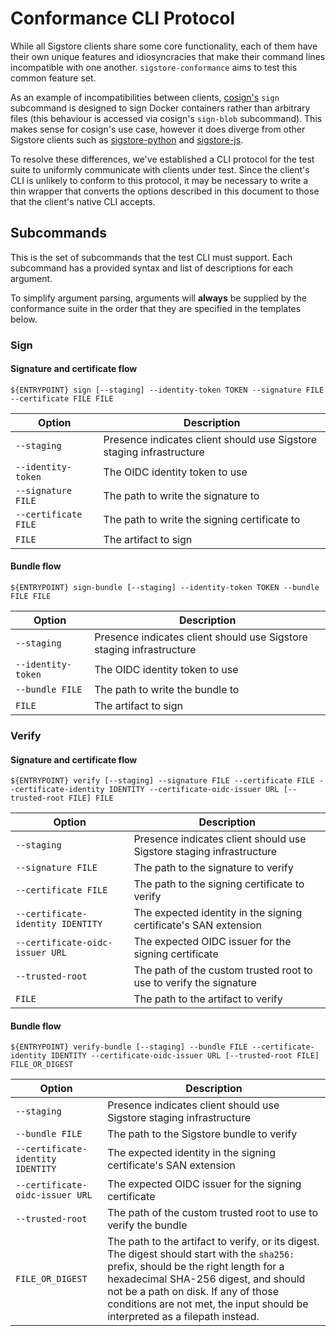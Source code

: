 Conformance CLI Protocol
========================

While all Sigstore clients share some core functionality, each of them have
their own unique features and idiosyncracies that make their command lines
incompatible with one another. `sigstore-conformance` aims to test this common
feature set.

As an example of incompatibilities between clients, [cosign's](https://github.com/sigstore/cosign)
`sign` subcommand is designed to sign Docker containers rather than arbitrary
files (this behaviour is accessed via cosign's `sign-blob` subcommand). This
makes sense for cosign's use case, however it does diverge from other Sigstore
clients such as [sigstore-python](https://github.com/sigstore/sigstore-python)
and [sigstore-js](https://github.com/sigstore/sigstore-js).

To resolve these differences, we've established a CLI protocol for the test
suite to uniformly communicate with clients under test. Since the client's CLI
is unlikely to conform to this protocol, it may be necessary to write a thin
wrapper that converts the options described in this document to those that the
client's native CLI accepts.

## Subcommands

This is the set of subcommands that the test CLI must support. Each subcommand
has a provided syntax and list of descriptions for each argument.

To simplify argument parsing, arguments will **always** be supplied by the
conformance suite in the order that they are specified in the templates below.

### Sign

#### Signature and certificate flow

```console
${ENTRYPOINT} sign [--staging] --identity-token TOKEN --signature FILE --certificate FILE FILE
```

| Option | Description |
| --- | --- |
| `--staging`        | Presence indicates client should use Sigstore staging infrastructure |
| `--identity-token` | The OIDC identity token to use |
| `--signature FILE` | The path to write the signature to |
| `--certificate FILE` | The path to write the signing certificate to |
| `FILE` | The artifact to sign |

#### Bundle flow

```console
${ENTRYPOINT} sign-bundle [--staging] --identity-token TOKEN --bundle FILE FILE
```

| Option | Description |
| --- | --- |
| `--staging`        | Presence indicates client should use Sigstore staging infrastructure |
| `--identity-token` | The OIDC identity token to use |
| `--bundle FILE` | The path to write the bundle to |
| `FILE` | The artifact to sign |

### Verify

#### Signature and certificate flow

```console
${ENTRYPOINT} verify [--staging] --signature FILE --certificate FILE --certificate-identity IDENTITY --certificate-oidc-issuer URL [--trusted-root FILE] FILE
```

| Option | Description |
| --- | --- |
| `--staging`        | Presence indicates client should use Sigstore staging infrastructure |
| `--signature FILE` | The path to the signature to verify |
| `--certificate FILE` | The path to the signing certificate to verify |
| `--certificate-identity IDENTITY` | The expected identity in the signing certificate's SAN extension |
| `--certificate-oidc-issuer URL` | The expected OIDC issuer for the signing certificate |
| `--trusted-root` | The path of the custom trusted root to use to verify the signature |
| `FILE` | The path to the artifact to verify |

#### Bundle flow

```console
${ENTRYPOINT} verify-bundle [--staging] --bundle FILE --certificate-identity IDENTITY --certificate-oidc-issuer URL [--trusted-root FILE] FILE_OR_DIGEST
```

| Option | Description |
| --- | --- |
| `--staging`        | Presence indicates client should use Sigstore staging infrastructure |
| `--bundle FILE` | The path to the Sigstore bundle to verify |
| `--certificate-identity IDENTITY` | The expected identity in the signing certificate's SAN extension |
| `--certificate-oidc-issuer URL` | The expected OIDC issuer for the signing certificate |
| `--trusted-root` | The path of the custom trusted root to use to verify the bundle |
| `FILE_OR_DIGEST` | The path to the artifact to verify, or its digest. The digest should start with the `sha256:` prefix, should be the right length for a hexadecimal SHA-256 digest, and should not be a path on disk. If any of those conditions are not met, the input should be interpreted as a filepath instead. |
